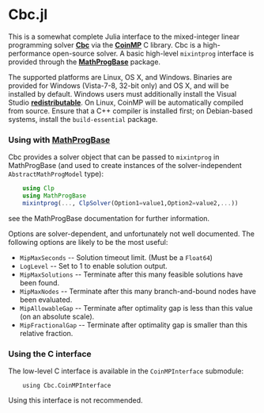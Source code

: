 Cbc.jl
=========

This is a somewhat complete Julia interface to the mixed-integer linear programming solver **[Cbc]** via the **[CoinMP]** C library. Cbc is a high-performance open-source solver. A basic high-level ``mixintprog`` interface is provided through the **[MathProgBase]** package.

The supported platforms are Linux, OS X, and Windows. Binaries are provided for Windows (Vista-7-8, 32-bit only) and OS X, and will be installed by default. Windows users must additionally install the Visual Studio **[redistributable]**. On Linux, CoinMP will be automatically compiled from source. Ensure that a C++ compiler is installed first; on Debian-based systems, install the ``build-essential`` package. 

[Cbc]: https://projects.coin-or.org/Cbc
[CoinMP]: https://projects.coin-or.org/CoinMP
[redistributable]: http://www.microsoft.com/en-us/download/details.aspx?id=30679


### Using with **[MathProgBase]**


Cbc provides a solver object that can be passed to ``mixintprog`` in MathProgBase (and used to create instances of the solver-independent ``AbstractMathProgModel`` type):

```julia
    using Clp
    using MathProgBase
    mixintprog(..., ClpSolver(Option1=value1,Option2=value2,...))
```

see the MathProgBase documentation for further information.

[MathProgBase]: https://github.com/mlubin/MathProgBase.jl

Options are solver-dependent, and unfortunately not well documented.
The following options are likely to be the most useful:

* ``MipMaxSeconds`` -- Solution timeout limit. (Must be a ``Float64``)
* ``LogLevel`` -- Set to 1 to enable solution output.
* ``MipMaxSolutions`` -- Terminate after this many feasible solutions have been found.
* ``MipMaxNodes`` -- Terminate after this many branch-and-bound nodes have been evaluated.
* ``MipAllowableGap`` -- Terminate after optimality gap is less than this value (on an absolute scale).
* ``MipFractionalGap`` -- Terminate after optimality gap is smaller than this relative fraction.

### Using the C interface

The low-level C interface is available in the ``CoinMPInterface`` submodule:
```
    using Cbc.CoinMPInterface
```

Using this interface is not recommended.

